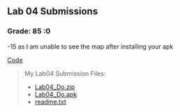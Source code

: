 ## Lab 04 Submissions 

### Grade: 85 :0 

-15 as I am unable to see the map after installing your apk 


[Code](https://github.com/odnaiviv/CSC-4360/tree/main/Labs/04/04) 


>My Lab04 Submission Files: 
>* [Lab04_Do.zip](https://github.com/odnaiviv/CSC-4360/blob/main/Labs/04/Lab04_Do.zip) 
>* [Lab04_Do.apk](https://github.com/odnaiviv/CSC-4360/blob/main/Labs/04/Lab04_Do.apk) 
>* [readme.txt](https://github.com/odnaiviv/CSC-4360/blob/main/Labs/04/readme.txt) 

